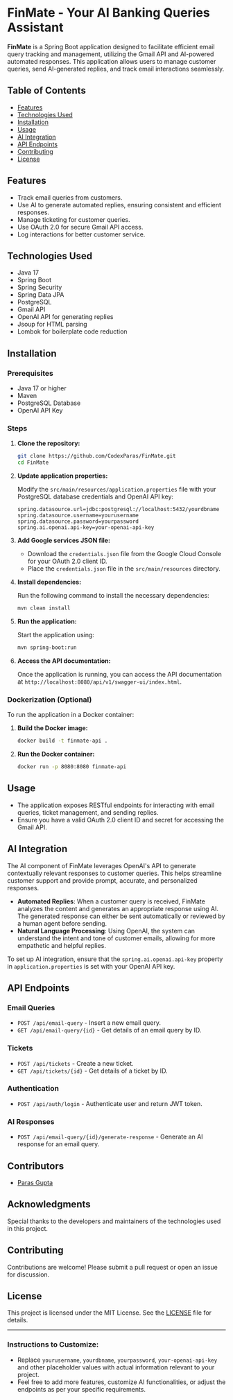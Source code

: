 # FinMate - Your AI Banking Queries Assistant

**FinMate** is a Spring Boot application designed to facilitate efficient email query tracking and management, utilizing
the Gmail API and AI-powered automated responses. This application allows users to manage customer queries, send
AI-generated replies, and track email interactions seamlessly.

## Table of Contents

- [Features](#features)
- [Technologies Used](#technologies-used)
- [Installation](#installation)
- [Usage](#usage)
- [AI Integration](#ai-integration)
- [API Endpoints](#api-endpoints)
- [Contributing](#contributing)
- [License](#license)

## Features

- Track email queries from customers.
- Use AI to generate automated replies, ensuring consistent and efficient responses.
- Manage ticketing for customer queries.
- Use OAuth 2.0 for secure Gmail API access.
- Log interactions for better customer service.

## Technologies Used

- Java 17
- Spring Boot
- Spring Security
- Spring Data JPA
- PostgreSQL
- Gmail API
- OpenAI API for generating replies
- Jsoup for HTML parsing
- Lombok for boilerplate code reduction

## Installation

### Prerequisites

- Java 17 or higher
- Maven
- PostgreSQL Database
- OpenAI API Key

### Steps

1. **Clone the repository:**

   ```bash
   git clone https://github.com/CodexParas/FinMate.git
   cd FinMate
   ```

2. **Update application properties:**

   Modify the `src/main/resources/application.properties` file with your PostgreSQL database credentials and OpenAI API
   key:

   ```properties
   spring.datasource.url=jdbc:postgresql://localhost:5432/yourdbname
   spring.datasource.username=yourusername
   spring.datasource.password=yourpassword
   spring.ai.openai.api-key=your-openai-api-key
   ```

3. **Add Google services JSON file:**

    - Download the `credentials.json` file from the Google Cloud Console for your OAuth 2.0 client ID.
    - Place the `credentials.json` file in the `src/main/resources` directory.


4. **Install dependencies:**

   Run the following command to install the necessary dependencies:

   ```bash
   mvn clean install
   ```

5. **Run the application:**

   Start the application using:

   ```bash
   mvn spring-boot:run
   ```

6. **Access the API documentation:**

   Once the application is running, you can access the API documentation at
   `http://localhost:8080/api/v1/swagger-ui/index.html`.

### Dockerization (Optional)

To run the application in a Docker container:

1. **Build the Docker image:**

   ```bash
   docker build -t finmate-api .
   ```

2. **Run the Docker container:**

   ```bash
   docker run -p 8080:8080 finmate-api
   ```

## Usage

- The application exposes RESTful endpoints for interacting with email queries, ticket management, and sending replies.
- Ensure you have a valid OAuth 2.0 client ID and secret for accessing the Gmail API.

## AI Integration

The AI component of FinMate leverages OpenAI's API to generate contextually relevant responses to customer queries. This
helps streamline customer support and provide prompt, accurate, and personalized responses.

- **Automated Replies**: When a customer query is received, FinMate analyzes the content and generates an appropriate
  response using AI. The generated response can either be sent automatically or reviewed by a human agent before
  sending.
- **Natural Language Processing**: Using OpenAI, the system can understand the intent and tone of customer emails,
  allowing for more empathetic and helpful replies.

To set up AI integration, ensure that the `spring.ai.openai.api-key` property in `application.properties` is set with
your OpenAI API key.

## API Endpoints

### Email Queries

- `POST /api/email-query` - Insert a new email query.
- `GET /api/email-query/{id}` - Get details of an email query by ID.

### Tickets

- `POST /api/tickets` - Create a new ticket.
- `GET /api/tickets/{id}` - Get details of a ticket by ID.

### Authentication

- `POST /api/auth/login` - Authenticate user and return JWT token.

### AI Responses

- `POST /api/email-query/{id}/generate-response` - Generate an AI response for an email query.

## Contributors

- [Paras Gupta](https://github.com/CodexParas)

## Acknowledgments

Special thanks to the developers and maintainers of the technologies used in this project.

## Contributing

Contributions are welcome! Please submit a pull request or open an issue for discussion.

## License

This project is licensed under the MIT License. See the [LICENSE](LICENSE) file for details.

---

### Instructions to Customize:

- Replace `yourusername`, `yourdbname`, `yourpassword`, `your-openai-api-key` and other placeholder values with actual
  information relevant to your project.
- Feel free to add more features, customize AI functionalities, or adjust the endpoints as per your specific
  requirements.
